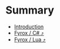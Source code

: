 # Summary

- [Introduction](introduction.md)
- [Fyrox / C# ⤴](stub_fyrox_cs.md)
- [Fyrox / Lua ⤴](stub_fyrox_lua.md)
